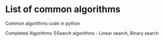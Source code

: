# List of common algorithms
 Common algorithms code in python

Completed Algorithms
1)Search algorithms - Linear search, Binary search
